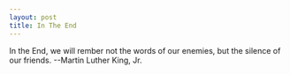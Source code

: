 ```yaml
---
layout: post
title: In The End
---
```


In the End, we will rember not the words of our enemies, but the silence of our friends.  --Martin Luther King, Jr.


